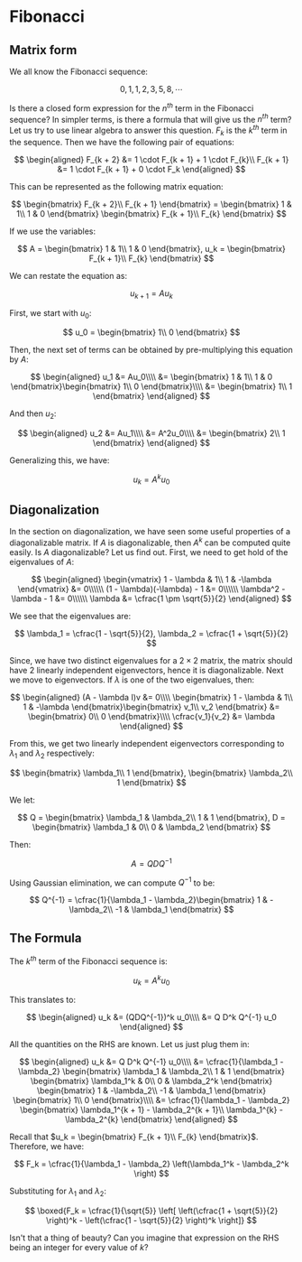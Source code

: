 # Fibonacci

## Matrix form

We all know the Fibonacci sequence:


$$
0, 1, 1, 2, 3, 5, 8, \cdots
$$


Is there a closed form expression for the $n^{th}$ term in the Fibonacci sequence? In simpler terms, is there a formula that will give us the $n^{th}$ term? Let us try to use linear algebra to answer this question. $F_k$ is the $k^{th}$ term in the sequence. Then we have the following pair of equations:


$$
\begin{aligned}
F_{k + 2} &= 1 \cdot F_{k + 1} + 1 \cdot F_{k}\\
F_{k + 1} &= 1 \cdot F_{k + 1} + 0 \cdot F_k
\end{aligned}
$$


This can be represented as the following matrix equation:


$$
\begin{bmatrix}
F_{k + 2}\\
F_{k + 1}
\end{bmatrix} = 
\begin{bmatrix}
1 & 1\\
1 & 0
\end{bmatrix} 
\begin{bmatrix}
F_{k + 1}\\
F_{k}
\end{bmatrix}
$$


If we use the variables:


$$
A = \begin{bmatrix}
1 & 1\\
1 & 0
\end{bmatrix}, u_k = \begin{bmatrix}
F_{k + 1}\\
F_{k}
\end{bmatrix}
$$


We can restate the equation as:


$$
u_{k + 1} = A u_{k}
$$


First, we start with $u_0$:


$$
u_0 = \begin{bmatrix}
1\\
0
\end{bmatrix}
$$


Then, the next set of terms can be obtained by pre-multiplying this equation by $A$:


$$
\begin{aligned}
u_1 &= Au_0\\\\
&= \begin{bmatrix}
1 & 1\\
1 & 0
\end{bmatrix}\begin{bmatrix}
1\\
0
\end{bmatrix}\\\\
&= \begin{bmatrix}
1\\
1
\end{bmatrix}
\end{aligned}
$$


And then $u_2$:


$$
\begin{aligned}
u_2 &= Au_1\\\\
&= A^2u_0\\\\
&= \begin{bmatrix}
2\\
1
\end{bmatrix}
\end{aligned}
$$


Generalizing this, we have:


$$
u_k = A^k u_0
$$



## Diagonalization

In the section on diagonalization, we have seen some useful properties of a diagonalizable matrix. If $A$ is diagonalizable, then $A^k$ can be computed quite easily. Is $A$ diagonalizable? Let us find out. First, we need to get hold of the eigenvalues of $A$:


$$
\begin{aligned}
\begin{vmatrix}
1 - \lambda & 1\\
1 & -\lambda
\end{vmatrix} &= 0\\\\\\
(1 - \lambda)(-\lambda) - 1 &= 0\\\\\\
\lambda^2 - \lambda - 1 &= 0\\\\\\
\lambda &= \cfrac{1 \pm \sqrt{5}}{2}
\end{aligned}
$$

We see that the eigenvalues are:



$$
\lambda_1 = \cfrac{1 - \sqrt{5}}{2}, \lambda_2 = \cfrac{1 + \sqrt{5}}{2}
$$



Since, we have two distinct eigenvalues for a $2 \times 2$ matrix, the matrix should have $2$ linearly independent eigenvectors, hence it is diagonalizable. Next we move to eigenvectors. If $\lambda$ is one of the two eigenvalues, then:



$$
\begin{aligned}
(A - \lambda I)v &= 0\\\\
\begin{bmatrix}
1 - \lambda & 1\\
1 & -\lambda
\end{bmatrix}\begin{bmatrix}
v_1\\
v_2
\end{bmatrix} &= \begin{bmatrix}
0\\
0
\end{bmatrix}\\\\
\cfrac{v_1}{v_2} &= \lambda
\end{aligned}
$$



From this, we get two linearly independent eigenvectors corresponding to $\lambda_1$ and $\lambda_2$ respectively:



$$
\begin{bmatrix}
\lambda_1\\
1
\end{bmatrix}, \begin{bmatrix}
\lambda_2\\
1
\end{bmatrix}
$$



We let:



$$
Q = \begin{bmatrix}
\lambda_1 & \lambda_2\\ 
1 & 1
\end{bmatrix}, D = \begin{bmatrix}
\lambda_1 & 0\\
0 & \lambda_2
\end{bmatrix}
$$



Then:



$$
A = QDQ^{-1}
$$



Using Gaussian elimination, we can compute $Q^{-1}$ to be:



$$
Q^{-1} = \cfrac{1}{\lambda_1 - \lambda_2}\begin{bmatrix}
1 & -\lambda_2\\
-1 & \lambda_1
\end{bmatrix}
$$



## The Formula

The $k^{th}$ term of the Fibonacci sequence is:



$$
u_k = A^k u_0
$$



This translates to:



$$
\begin{aligned}
u_k &= (QDQ^{-1})^k u_0\\\\
&= Q D^k Q^{-1} u_0
\end{aligned}
$$



All the quantities on the RHS are known. Let us just plug them in:


$$
\begin{aligned}
u_k &= Q D^k Q^{-1} u_0\\\\
&= \cfrac{1}{\lambda_1 - \lambda_2} \begin{bmatrix}
\lambda_1 & \lambda_2\\ 
1 & 1
\end{bmatrix} \begin{bmatrix}
\lambda_1^k & 0\\
0 & \lambda_2^k
\end{bmatrix} \begin{bmatrix}
1 & -\lambda_2\\
-1 & \lambda_1
\end{bmatrix} \begin{bmatrix}
1\\
0
\end{bmatrix}\\\\
&= \cfrac{1}{\lambda_1 - \lambda_2}  \begin{bmatrix}
\lambda_1^{k + 1} - \lambda_2^{k + 1}\\
\lambda_1^{k} - \lambda_2^{k}
\end{bmatrix}
\end{aligned}
$$

Recall that $u_k = \begin{bmatrix}
F_{k + 1}\\
F_{k}
\end{bmatrix}$. Therefore, we have:

$$
F_k = \cfrac{1}{\lambda_1 - \lambda_2} \left(\lambda_1^k - \lambda_2^k \right)
$$


Substituting for $\lambda_1$ and $\lambda_2$:


$$
\boxed{F_k = \cfrac{1}{\sqrt{5}} \left[  \left(\cfrac{1 + \sqrt{5}}{2} \right)^k - \left(\cfrac{1 - \sqrt{5}}{2} \right)^k \right]}
$$


Isn't that a thing of beauty? Can you imagine that expression on the RHS being an integer for every value of $k$?





